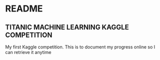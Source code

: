 README
================

## TITANIC MACHINE LEARNING KAGGLE COMPETITION

My first Kaggle competition. This is to document my progress online so I
can retrieve it anytime
